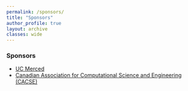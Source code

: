 ```yaml
---
permalink: /sponsors/
title: "Sponsors"
author_profile: true
layout: archive
classes: wide
---
```



### Sponsors

- [UC Merced](https://www.ucmerced.edu/)
- [Canadian Association for Computational Science and Engineering (CACSE)](https://www.cacse-accsg.ca/)
